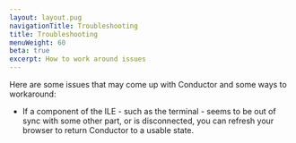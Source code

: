```yaml
---
layout: layout.pug
navigationTitle: Troubleshooting
title: Troubleshooting
menuWeight: 60
beta: true
excerpt: How to work around issues
---
```


Here are some issues that may come up with Conductor and some ways to workaround:

- If a component of the ILE - such as the terminal - seems to be out of sync with some other part, or is disconnected, you can refresh your browser to return Conductor to a usable state.
